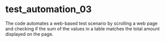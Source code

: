 # test_automation_03
The code automates a web-based test scenario by scrolling a web page and checking if the sum of the values in a table matches the total amount displayed on the page.
